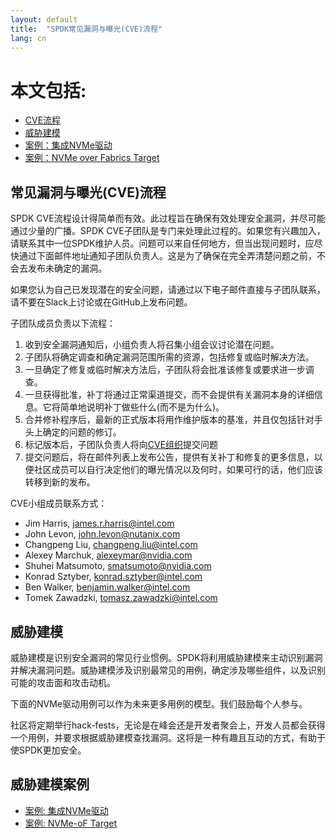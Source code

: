 ```yaml
---
layout: default
title:  "SPDK常见漏洞与曝光(CVE)流程"
lang: cn
---
```


# 本文包括:

* [CVE流程](#cve)
* [威胁建模](#threat)
* [案例：集成NVMe驱动](#usecase)
* [案例：NVMe over Fabrics Target](#usecase)

<a id="cve"></a>
## 常见漏洞与曝光(CVE)流程

SPDK CVE流程设计得简单而有效。此过程旨在确保有效处理安全漏洞，并尽可能通过少量的广播。SPDK CVE子团队是专门来处理此过程的。如果您有兴趣加入，请联系其中一位SPDK维护人员。问题可以来自任何地方，但当出现问题时，应尽快通过下面邮件地址通知子团队负责人。这是为了确保在完全弄清楚问题之前，不会去发布未确定的漏洞。

如果您认为自己已发现潜在的安全问题，请通过以下电子邮件直接与子团队联系，请不要在Slack上讨论或在GitHub上发布问题。

子团队成员负责以下流程：

1. 收到安全漏洞通知后，小组负责人将召集小组会议讨论潜在问题。
2. 子团队将确定调查和确定漏洞范围所需的资源，包括修复或临时解决方法。
3. 一旦确定了修复或临时解决方法后，子团队将会批准该修复或要求进一步调查。
4. 一旦获得批准，补丁将通过正常渠道提交，而不会提供有关漏洞本身的详细信息。它将简单地说明补丁做些什么(而不是为什么)。
5. 合并修补程序后，最新的正式版本将用作维护版本的基准，并且仅包括针对手头上确定的问题的修订。
6. 标记版本后，子团队负责人将向[CVE组织](https://cve.mitre.org/)提交问题
7. 提交问题后，将在邮件列表上发布公告，提供有关补丁和修复的更多信息，以便社区成员可以自行决定他们的曝光情况以及何时，如果可行的话，他们应该转移到新的发布。

CVE小组成员联系方式：

* Jim Harris, james.r.harris@intel.com
* John Levon, john.levon@nutanix.com
* Changpeng Liu, changpeng.liu@intel.com
* Alexey Marchuk, alexeymar@nvidia.com
* Shuhei Matsumoto, smatsumoto@nvidia.com
* Konrad Sztyber, konrad.sztyber@intel.com
* Ben Walker, benjamin.walker@intel.com
* Tomek Zawadzki, tomasz.zawadzki@intel.com

<a id="threat"></a>
## 威胁建模

威胁建模是识别安全漏洞的常见行业惯例。SPDK将利用威胁建模来主动识别漏洞并解决漏洞问题。威胁建模涉及识别最常见的用例，确定涉及哪些组件，以及识别可能的攻击面和攻击动机。

下面的NVMe驱动用例可以作为未来更多用例的模型。我们鼓励每个人参与。

社区将定期举行hack-fests，无论是在峰会还是开发者聚会上，开发人员都会获得一个用例，并要求根据威胁建模查找漏洞。这将是一种有趣且互动的方式，有助于使SPDK更加安全。

<a id="usecase"></a>
## 威胁建模案例

* [案例: 集成NVMe驱动](https://review.spdk.io/download/threat_models/NVMe-Threat-Model.pdf)
* [案例: NVMe-oF Target](https://review.spdk.io/download/threat_models/NVMe-oF-Target-Threat-Model.pdf)
